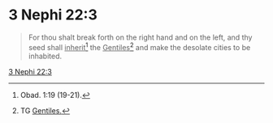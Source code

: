 # 3 Nephi 22:3

> For thou shalt break forth on the right hand and on the left, and thy seed shall <u>inherit</u>[^a] the <u>Gentiles</u>[^b] and make the desolate cities to be inhabited.

[3 Nephi 22:3](https://www.churchofjesuschrist.org/study/scriptures/bofm/3-ne/22?lang=eng&id=p3#p3)


[^a]: Obad. 1:19 (19-21).
[^b]: TG [Gentiles.](https://www.churchofjesuschrist.org/study/scriptures/tg/gentiles?lang=eng)
